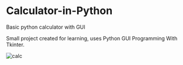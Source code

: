 # Calculator-in-Python
Basic python calculator with GUI

Small project created for learning, uses Python GUI Programming With Tkinter.


![calc](https://user-images.githubusercontent.com/120754736/222872497-4beac4d7-d61c-46e8-83cf-653ba47e486c.png)
